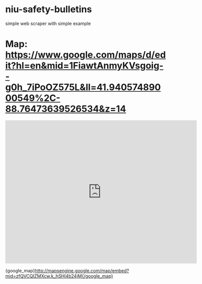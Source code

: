 # niu-safety-bulletins
simple web scraper with simple example


# Map: https://www.google.com/maps/d/edit?hl=en&mid=1FiawtAnmyKVsgoig--g0h_7iPoOZ575L&ll=41.94057489000549%2C-88.76473639526534&z=14

<iframe src="https://www.google.com/maps/d/edit?hl=en&mid=1FiawtAnmyKVsgoig--g0h_7iPoOZ575L&ll=41.94057489000549%2C-88.76473639526534&z=14" width="600" height="450" frameborder="0" style="border:0" allowfullscreen></iframe>


{google_map}http://mapsengine.google.com/map/embed?mid=zfQVCQIZMXcw.k_hSHl4b24jM{/google_map}
